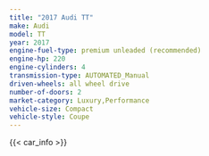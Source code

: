 ```yaml
---
title: "2017 Audi TT"
make: Audi
model: TT
year: 2017
engine-fuel-type: premium unleaded (recommended)
engine-hp: 220
engine-cylinders: 4
transmission-type: AUTOMATED_Manual
driven-wheels: all wheel drive
number-of-doors: 2
market-category: Luxury,Performance
vehicle-size: Compact
vehicle-style: Coupe
---
```


{{< car_info >}}
